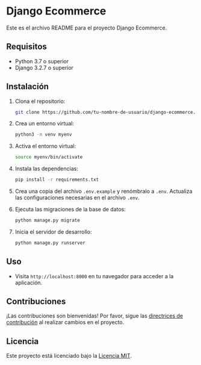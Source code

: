 # Django Ecommerce

Este es el archivo README para el proyecto Django Ecommerce.

## Requisitos

- Python 3.7 o superior
- Django 3.2.7 o superior

## Instalación

1. Clona el repositorio:
    ```bash
    git clone https://github.com/tu-nombre-de-usuario/django-ecommerce.git
    ```

2. Crea un entorno virtual:
    ```bash
    python3 -m venv myenv
    ```

3. Activa el entorno virtual:
    ```bash
    source myenv/bin/activate
    ```

4. Instala las dependencias:
    ```bash
    pip install -r requirements.txt
    ```

5. Crea una copia del archivo `.env.example` y renómbralo a `.env`. Actualiza las configuraciones necesarias en el archivo `.env`.

6. Ejecuta las migraciones de la base de datos:
    ```bash
    python manage.py migrate
    ```

7. Inicia el servidor de desarrollo:
    ```bash
    python manage.py runserver
    ```

## Uso

- Visita `http://localhost:8000` en tu navegador para acceder a la aplicación.

## Contribuciones

¡Las contribuciones son bienvenidas! Por favor, sigue las [directrices de contribución](CONTRIBUTING.md) al realizar cambios en el proyecto.

## Licencia

Este proyecto está licenciado bajo la [Licencia MIT](LICENSE).

